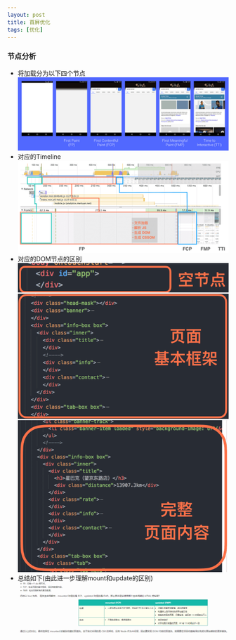 ```yaml
---
layout: post
title: 首屏优化
tags: [优化]
---
```

### 节点分析 ###
 - 将加载分为以下四个节点
 ![此处输入图片的描述][1]
 - 对应的Timeline
 ![此处输入图片的描述][2]
 - 对应的DOM节点的区别
![此处输入图片的描述][3]
![此处输入图片的描述][4]
![此处输入图片的描述][5]
 - 总结如下(由此进一步理解mount和update的区别)
  ![此处输入图片的描述][6]












[1]: /assets/img/blog/2019-08-13/01.png
[2]: /assets/img/blog/2019-08-13/02.png
[3]: /assets/img/blog/2019-08-13/03.png
[4]: /assets/img/blog/2019-08-13/04.png
[5]: /assets/img/blog/2019-08-13/05.png
[6]: /assets/img/blog/2019-08-13/06.png